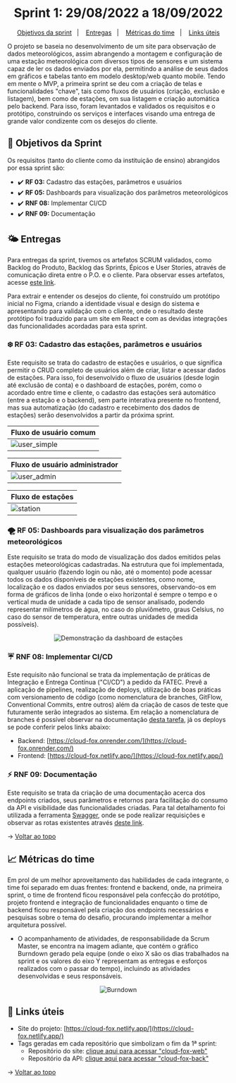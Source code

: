 <span id="topo">

<h1 align="center">Sprint 1: 29/08/2022 a 18/09/2022</h1>

<p align="center">
    <a href="#objetivos">Objetivos da sprint</a> &nbsp |&nbsp &nbsp
    <a href="#entregas">Entregas</a> &nbsp |&nbsp &nbsp
    <a href="#metricas">Métricas do time</a> &nbsp |&nbsp &nbsp
    <a href="#links">Links úteis</a>
</p>

O projeto se baseia no desenvolvimento de um site para observação de dados meteorológicos, assim abrangendo a montagem e configuração de uma estação meteorológica com diversos tipos de sensores e um sistema capaz de ler os dados enviados por ela, permitindo a análise de seus dados em gráficos e tabelas tanto em modelo desktop/web quanto mobile. Tendo em mente o MVP, a primeira sprint se deu com a criação de telas e funcionalidades "chave", tais como fluxos de usuários (criação, exclusão e listagem), bem como de estações, om sua listagem e criação automática pelo backend. Para isso, foram levantados e validados os requisitos e o protótipo, construindo os serviços e interfaces visando uma entrega de grande valor condizente com os desejos do cliente.

<span id="objetivos">
    
## :dart: Objetivos da Sprint
Os requisitos (tanto do cliente como da instituição de ensino) abrangidos por essa sprint são:

- :heavy_check_mark: **RF 03:** Cadastro das estações, parâmetros e usuários
- :heavy_check_mark: **RF 05:** Dashboards para visualização dos parâmetros meteorológicos
- :heavy_check_mark: **RNF 08:** Implementar CI/CD
- :heavy_check_mark: **RNF 09:** Documentação

<span id="entregas">
        
## 🌤 Entregas
Para entregas da sprint, tivemos os artefatos SCRUM validados, como Backlog do Produto, Backlog das Sprints, Épicos e User Stories, através de comunicação direta entre o P.O. e o cliente. Para observar esses artefatos, acesse [este link](https://github.com/The-Bugger-Ducks/cloud-fox-documentation#backlogs).

Para extrair e entender os desejos do cliente, foi construído um protótipo inicial no Figma, criando a identidade visual e design do sistema e apresentando para validação com o cliente, onde o resultado deste protótipo foi traduzido para um site em React e com as devidas integrações das funcionalidades acordadas para esta sprint.

### ❄️ RF 03: Cadastro das estações, parâmetros e usuários

Este requisito se trata do cadastro de estações e usuários, o que significa permitir o CRUD completo de usuários além de criar, listar e acessar dados de estações. Para isso, foi desenvolvido o fluxo de usuários (desde login até exclusão de conta) e o dashboard de estações, porém, como o acordado entre time e cliente, o cadastro das estações será automático (entre a estação e o backend), sem parte interativa presente no frontend, mas sua automatização (do cadastro e recebimento dos dados de estações) serão desenvolvidos a partir da próxima sprint.

<div align="center">

| Fluxo de usuário comum                                                                                                | 
| :-------------------------------------------------------------------------------------------------------------------- |
| ![user_simple](https://user-images.githubusercontent.com/69374340/190942583-50d5ea43-d5a7-4ee2-a57c-7874c0b18f6d.gif) |

| Fluxo de usuário administrador                            |
| :-------------------------------------------------------- |
| ![user_admin](./user_admin.gif) |

| Fluxo de estações                  |
| :--------------------------------- |
| ![station](./station.gif) |

</div>

### 🌪 RF 05: Dashboards para visualização dos parâmetros meteorológicos

Este requisito se trata do modo de visualização dos dados emitidos pelas estações meteorológicas cadastradas. Na estrutura que foi implementada, qualquer usuário (fazendo login ou não, até o momento) pode acessar todos os dados disponíveis de estações existentes, como nome, localização e os dados enviados por seus sensores, observando-os em forma de gráficos de linha (onde o eixo horizontal é sempre o tempo e o vertical muda de unidade a cada tipo de sensor analisado, podendo representar milímetros de água, no caso do pluviômetro, graus Celsius, no caso do sensor de temperatura, entre outras unidades de medida possíveis).

<div align="center"><img src="https://user-images.githubusercontent.com/69374340/190942988-3b7975c7-95ab-4ff4-b2da-7840ffe30f0a.png" alt="Demonstração da dashboard de estações"></img></div>

### ☔️ RNF 08: Implementar CI/CD

Este requisito não funcional se trata da implementação de práticas de Integração e Entrega Contínua ("CI/CD") a pedido da FATEC. Prevê a aplicação de pipelines, realização de deploys, utilização de boas práticas com versionamento de código (como nomenclatura de branches, GitFlow, Conventional Commits, entre outros) além da criação de casos de teste que futuramente serão integrados ao sistema. Em relação a nomenclatura de branches é possível observar na documentação [desta tarefa](https://github.com/The-Bugger-Ducks/cloud-fox-documentation/issues/9), já os deploys se pode conferir pelos links abaixo:

- Backend: [https://cloud-fox.onrender.com/](https://cloud-fox.onrender.com/)
- Frontend: [https://cloud-fox.netlify.app/](https://cloud-fox.netlify.app/)

### ⚡️ RNF 09: Documentação

Este requisito se trata da criação de uma documentação acerca dos endpoints criados, seus parâmetros e retornos para facilitação do consumo da API e visibilidade das funcionalidades criadas. Para tal detalhamento foi utilizada a ferramenta [Swagger](https://swagger.io/), onde se pode realizar requisições e observar as rotas existentes através [deste link](https://cloud-fox.onrender.com/api-docs/#/).

→ [Voltar ao topo](#topo)

<span id="metricas">
    
## :chart_with_upwards_trend: Métricas do time
Em prol de um melhor aproveitamento das habilidades de cada integrante, o time foi separado em duas frentes: frontend e backend, onde, na primeira sprint, o time de frontend ficou responsável pela confecção do protótipo, projeto frontend e integração de funcionalidades enquanto o time de backend ficou responsável pela criação dos endpoints necessários e pesquisas sobre o tema do desafio, procurando implementar a melhor arquitetura possível. 
- O acompanhamento de atividades, de responsabilidade da Scrum Master, se encontra na imagem adiante, que contém o gráfico Burndown gerado pela equipe (onde o eixo X são os dias trabalhados na sprint e os valores do eixo Y representam as entregas e esforços realizados com o passar do tempo), incluindo as atividades desenvolvidas e seus responsáveis.
    
<div align="center">
    
![Burndown](https://user-images.githubusercontent.com/69374340/190932337-40f6e8a8-0b5c-4139-8083-0108c77fad6e.png)
</div>
    
<span id="links">
    
## :link: Links úteis

- Site do projeto: [https://cloud-fox.netlify.app/](https://cloud-fox.netlify.app/)
- Tags geradas em cada repositório que simbolizam o fim da 1ª sprint:
  - Repositório do site: [clique aqui para acessar "cloud-fox-web"](https://github.com/The-Bugger-Ducks/cloud-fox-web)
  - Repositório da API: [clique aqui para acessar "cloud-fox-back"](https://github.com/The-Bugger-Ducks/cloud-fox-back)

→ [Voltar ao topo](#topo)

